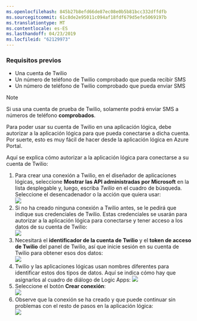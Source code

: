 ```yaml
---
ms.openlocfilehash: 845b27b8efd66de87ec08e0b5b81bcc332dffdfb
ms.sourcegitcommit: 61c8de2e95011c094af18fdf679d5efe5069197b
ms.translationtype: MT
ms.contentlocale: es-ES
ms.lasthandoff: 04/23/2019
ms.locfileid: "62129973"
---
```

### <a name="prerequisites"></a>Requisitos previos
* Una cuenta de Twilio
* Un número de teléfono de Twilio comprobado que pueda recibir SMS
* Un número de teléfono de Twilio comprobado que pueda enviar SMS

> [!NOTE]
> Si usa una cuenta de prueba de Twilio, solamente podrá enviar SMS a números de teléfono **comprobados**.  
> 
> 

Para poder usar su cuenta de Twilio en una aplicación lógica, debe autorizar a la aplicación lógica para que pueda conectarse a dicha cuenta. Por suerte, esto es muy fácil de hacer desde la aplicación lógica en Azure Portal. 

Aquí se explica cómo autorizar a la aplicación lógica para conectarse a su cuenta de Twilio:

1. Para crear una conexión a Twilio, en el diseñador de aplicaciones lógicas, seleccione **Mostrar las API administradas por Microsoft** en la lista desplegable y, luego, escriba *Twilio* en el cuadro de búsqueda. Seleccione el desencadenador o la acción que quiera usar:   
   ![](./media/connectors-create-api-twilio/twilio-0.png)
2. Si no ha creado ninguna conexión a Twilio antes, se le pedirá que indique sus credenciales de Twilio. Estas credenciales se usarán para autorizar a la aplicación lógica para conectarse y tener acceso a los datos de su cuenta de Twilio:  
   ![](./media/connectors-create-api-twilio/twilio-1.png)  
3. Necesitará el **identificador de la cuenta de Twilio** y el **token de acceso de Twilio** del panel de Twilio, así que inicie sesión en su cuenta de Twilio para obtener esos dos datos:  
   ![](./media/connectors-create-api-twilio/twilio-2.png)  
4. Twilio y las aplicaciones lógicas usan nombres diferentes para identificar estos dos tipos de datos. Aquí se indica cómo hay que asignarlos al cuadro de diálogo de Logic Apps: ![](./media/connectors-create-api-twilio/twilio-3.png)  
5. Seleccione el botón **Crear conexión**:  
   ![](./media/connectors-create-api-twilio/twilio-4.png)
6. Observe que la conexión se ha creado y que puede continuar sin problemas con el resto de pasos en la aplicación lógica:   
   ![](./media/connectors-create-api-twilio/twilio-5.png)

